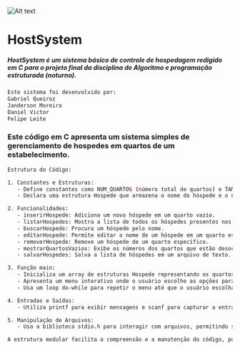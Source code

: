 ![Alt text](<HOSTSYSTEM LOGO-1.png>)

# HostSystem

##### HostSystem é um sistema básico de controle de hospedagem redigido em C para o projeto final da disciplina de Algoritmo e programação estruturada (noturno).

```bash
Este sistema foi desenvolvido por:
Gabriel Queiroz
Janderson Moreira
Daniel Victor
Felipe Leite
```
### Este código em C apresenta um sistema simples de gerenciamento de hospedes em quartos de um estabelecimento.
```bash
Estrutura do Código:

1. Constantes e Estruturas:
   - Define constantes como NUM_QUARTOS (número total de quartos) e TAM_NOME (tamanho máximo do nome do hóspede).
   - Declara uma estrutura Hospede que armazena o nome do hóspede e o número do quarto.

2. Funcionalidades:
   - inserirHospede: Adiciona um novo hóspede em um quarto vazio.
   - listarHospedes: Mostra a lista de todos os hóspedes presentes nos quartos.
   - buscarHospede: Procura um hóspede pelo nome.
   - editarHospede: Permite editar o nome de um hóspede em um quarto específico.
   - removerHospede: Remove um hóspede de um quarto específico.
   - mostrarQuartosVazios: Exibe os números dos quartos que estão desocupados.
   - salvarHospedes: Salva a lista de hóspedes em um arquivo de texto.

3. Função main:
   - Inicializa um array de estruturas Hospede representando os quartos.
   - Apresenta um menu interativo onde o usuário escolhe as opções para interagir com as funções acima.
   - Usa um loop do-while para repetir o menu até que o usuário escolha a opção de sair (opção '0').

4. Entradas e Saídas:
   - Utiliza printf para exibir mensagens e scanf para capturar a entrada do usuário.

5. Manipulação de Arquivos:
   - Usa a biblioteca stdio.h para interagir com arquivos, permitindo salvar a lista de hóspedes em um arquivo de texto.

A estrutura modular facilita a compreensão e a manutenção do código, possibilitando adicionar ou modificar funcionalidades no sistema de gerenciamento de hóspedes em quartos de forma mais organizada e clara.
```
